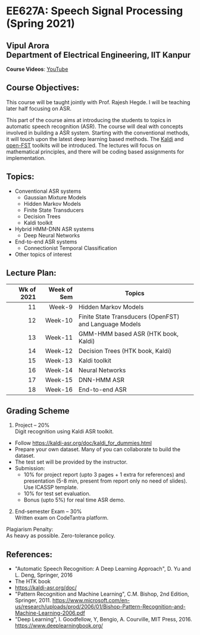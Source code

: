 <!--
<style TYPE="text/css">
code.has-jax {font: inherit; font-size: 100%; background: inherit; border: inherit;}
</style>
<script type="text/x-mathjax-config">
MathJax.Hub.Config({
    tex2jax: {
        inlineMath: [['$','$'], ['\\(','\\)']],
        skipTags: ['script', 'noscript', 'style', 'textarea', 'pre'] // removed 'code' entry
    }
});
MathJax.Hub.Queue(function() {
    var all = MathJax.Hub.getAllJax(), i;
    for(i = 0; i < all.length; i += 1) {
        all[i].SourceElement().parentNode.className += ' has-jax';
    }
});
</script>
<script type="text/javascript" src="https://cdnjs.cloudflare.com/ajax/libs/mathjax/2.7.4/MathJax.js?config=TeX-AMS_HTML-full"></script>

**Estimated Enrollment:** 40
-->
# EE627A: Speech Signal Processing (Spring 2021)

## Vipul Arora <br> Department of Electrical Engineering, IIT Kanpur

<!--
## Registration Note: 
- I am planning to have around 50 UGs and rest all PGs -- from EE. 
- No limit on the number of PGs.
- For UGs:
  - First come first serve.
  - Anyone who has done no other ML course will be given preference; please write in the remarks "No other ML course".

**Units:** 3-0-0-0-9 (3 hours lecture; total 9 credits)
Course link: https://hello.iitk.ac.in/course/ee698v
## TAs:
Vishal 	- vishalku@ <br>
Sumit 	- krsumit@ <br>
Vikas 	- kvikas@ <br>
Adhiraj 	- adhiraj@ <br>
Swati 	- swatisn@ <br>
Akash 	-	aaapare@ <br>
Sagnik - sagnikm@ <br>

-->


**Course Videos**: [YouTube](https://www.youtube.com/playlist?list=PLbtAaXHMto-vzaMTNKdCAUlDbnVkGSazj)

## Course Objectives:
  This course will be taught jointly with Prof. Rajesh Hegde.
  I will be teaching later half focusing on ASR.

  This part of the course aims at introducing the students to
  topics in automatic speech recognition (ASR). 
  The course will deal with concepts involved in building a ASR system.
  Starting with the conventional methods, it will touch upon the latest
  deep learning based methods. The [Kaldi](https://kaldi-asr.org/)
  and [open-FST](http://www.openfst.org/) toolkits will be introduced.
  The lectures will focus on mathematical principles, and there will be coding based assignments for implementation. 

## Topics:

- Conventional ASR systems
  - Gaussian Mixture Models
  - Hidden Markov Models
  - Finite State Transducers
  - Decision Trees
  - Kaldi toolkit
- Hybrid HMM-DNN ASR systems
  - Deep Neural Networks
- End-to-end ASR systems
	- Connectionist Temporal Classification
- Other topics of interest


## Lecture Plan:

| Wk of 2021 | Week of Sem | Topics |
| ----: | -:| -------- |
|11| Week-9 | Hidden Markov Models |
|12| Week-10 | Finite State Transducers (OpenFST) and Language Models |
|13| Week-11 | GMM-HMM based ASR (HTK book, Kaldi) |
|14| Week-12 | Decision Trees (HTK book, Kaldi) |
|15| Week-13 | Kaldi toolkit |
|16| Week-14 | Neural Networks |
|17| Week-15 | DNN-HMM ASR |
|18| Week-16 | End-to-end ASR |


<!-- 
<sup>1</sup> Supervised and Unsupervised learning, Linear Classification and Regression, Evaluation Metrics 
<sup>2</sup> Multi-class classification and Multi-label classification, different kinds of non-linearities, objective functions and learning methods 
<sup>2</sup> Hidden Markov Models, Finite State Transducers and Dynamic Programming

-->


## Grading Scheme
1. Project – 20% <br>
Digit recognition using Kaldi ASR toolkit. 
- Follow https://kaldi-asr.org/doc/kaldi_for_dummies.html
- Prepare your own dataset. Many of you can collaborate to build the dataset.
- The test set will be provided by the instructor.
- Submission: 
  - 10% for project report (upto 3 pages + 1 extra for references) and presentation (5-8 min, present from report only no need of slides). Use ICASSP template.
  - 10% for test set evaluation.
  - Bonus (upto 5%) for real time ASR demo.

2. End-semester Exam – 30% <br>
Written exam on CodeTantra platform.

Plagiarism Penalty:<br>
As heavy as possible. Zero-tolerance policy.

## References:
  - "Automatic Speech Recognition: A Deep Learning Approach", D. Yu and L. Deng, Springer, 2016
  - The HTK book
  - https://kaldi-asr.org/doc/ 
  - "Pattern Recognition and Machine Learning", C.M. Bishop, 2nd
    Edition, Springer, 2011. https://www.microsoft.com/en-us/research/uploads/prod/2006/01/Bishop-Pattern-Recognition-and-Machine-Learning-2006.pdf
  - "Deep Learning", I. Goodfellow, Y, Bengio, A. Courville, MIT Press, 2016. https://www.deeplearningbook.org/ 

<!--
  - https://ccrma.stanford.edu/~jos/sasp/
  - "Deep Learning", I. Goodfellow, Y, Bengio, A. Courville, MIT
    Press, 2016. 
  - https://www.youtube.com/watch?v=0ALKGR0I5MA - Basic Sound Processing in Python | SciPy 2015 | Allen Downey
  - Introduction to Audio Analysis: MATLAB approach, Theodoros Giannakopoulos and Aggelos Pikrakis
  - "Introduction to Audio Signal Processing", Warren L. G. Koontz,
    RIT Press, 2016.

  - https://opensource.com/article/19/9/audio-processing-machine-learning-python

-->
